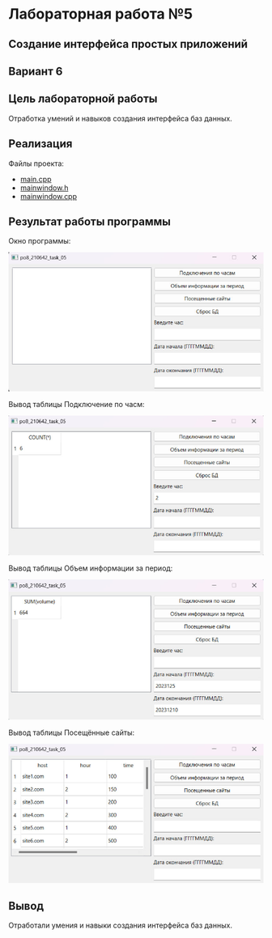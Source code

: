# Лабораторная работа №5 #

## Создание интерфейса простых приложений ##

## Вариант 6 ##

## Цель лабораторной работы ##

Отработка умений и навыков создания интерфейса баз данных.

## Реализация ##

Файлы проекта:

- [main.cpp](./src/main.cpp)
- [mainwindow.h](./src/mainwindow.h)
- [mainwindow.cpp](./src/mainwindow.cpp)

## Результат работы программы ##

Окно программы:

![1](images/1.jpg)

Вывод таблицы Подключение по часм:

![2](images/2.jpg)

Вывод таблицы Объем информации за период:

![3](images/3.jpg)

Вывод таблицы Посещённые сайты:

![4](images/4.jpg)

## Вывод ##

Отработали умения и навыки создания интерфейса баз данных.
